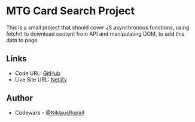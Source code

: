 # MTG Card Search Project

This is a small project that should cover JS asynchronous functions, using fetch() to download content from API and manipulating DOM, to add this data to page.

## Links

- Code URL: [GitHub](./)
- Live Site URL: [Netlify](https://mtg-niklaus.netlify.app/)

## Author 

- Codewars - [@NiklausRupail](https://www.codewars.com/users/NiklausRupail)

